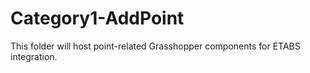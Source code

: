 # Category1-AddPoint

This folder will host point-related Grasshopper components for ETABS integration.
